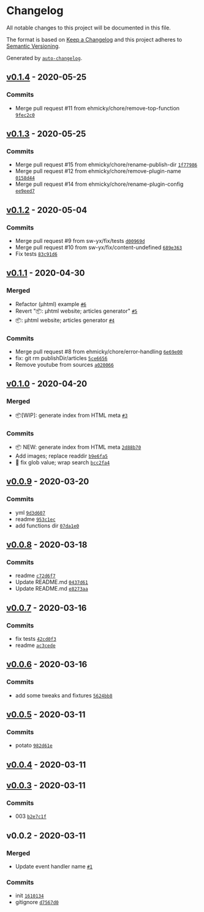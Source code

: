 # Changelog

All notable changes to this project will be documented in this file.

The format is based on [Keep a Changelog](https://keepachangelog.com/en/1.0.0/)
and this project adheres to [Semantic Versioning](https://semver.org/spec/v2.0.0.html).

Generated by [`auto-changelog`](https://github.com/CookPete/auto-changelog).

## [v0.1.4](https://github.com/sw-yx/netlify-plugin-search-index/compare/v0.1.3...v0.1.4) - 2020-05-25

### Commits

- Merge pull request #11 from ehmicky/chore/remove-top-function [`9fec2c0`](https://github.com/sw-yx/netlify-plugin-search-index/commit/9fec2c0348480f54e0a3d7f28688fac8202e0e5f)

## [v0.1.3](https://github.com/sw-yx/netlify-plugin-search-index/compare/v0.1.2...v0.1.3) - 2020-05-25

### Commits

- Merge pull request #15 from ehmicky/chore/rename-publish-dir [`1f77986`](https://github.com/sw-yx/netlify-plugin-search-index/commit/1f77986f155d1d1e08837d72766b45515c44ae22)
- Merge pull request #12 from ehmicky/chore/remove-plugin-name [`0158d44`](https://github.com/sw-yx/netlify-plugin-search-index/commit/0158d443c6f164ce82149b580cd6bb94a0d9cfee)
- Merge pull request #14 from ehmicky/chore/rename-plugin-config [`ee9eed7`](https://github.com/sw-yx/netlify-plugin-search-index/commit/ee9eed79c563ec30b636022b14f2505ba34b97e1)

## [v0.1.2](https://github.com/sw-yx/netlify-plugin-search-index/compare/v0.1.1...v0.1.2) - 2020-05-04

### Commits

- Merge pull request #9 from sw-yx/fix/tests [`d00969d`](https://github.com/sw-yx/netlify-plugin-search-index/commit/d00969d8dedaba4d4d428732077c93601ae43482)
- Merge pull request #10 from sw-yx/fix/content-undefined [`689e363`](https://github.com/sw-yx/netlify-plugin-search-index/commit/689e36349535a28422c398b1595772af373204d2)
- Fix tests [`83c91d6`](https://github.com/sw-yx/netlify-plugin-search-index/commit/83c91d606ebf594ef0424de0f54eed4bc58d1335)

## [v0.1.1](https://github.com/sw-yx/netlify-plugin-search-index/compare/v0.1.0...v0.1.1) - 2020-04-30

### Merged

- Refactor (µhtml) example [`#6`](https://github.com/sw-yx/netlify-plugin-search-index/pull/6)
- Revert "📦: µhtml website; articles generator" [`#5`](https://github.com/sw-yx/netlify-plugin-search-index/pull/5)
- 📦: µhtml website; articles generator [`#4`](https://github.com/sw-yx/netlify-plugin-search-index/pull/4)

### Commits

- Merge pull request #8 from ehmicky/chore/error-handling [`6e69e00`](https://github.com/sw-yx/netlify-plugin-search-index/commit/6e69e001a63de7143698fe9727590ed3af123644)
- fix: git rm publishDir/articles [`5ce6656`](https://github.com/sw-yx/netlify-plugin-search-index/commit/5ce66567de845d0bbd810f09077a8693193f929b)
- Remove youtube from sources [`a020066`](https://github.com/sw-yx/netlify-plugin-search-index/commit/a020066d1568b1c8daa282093f095449ad6d90b3)

## [v0.1.0](https://github.com/sw-yx/netlify-plugin-search-index/compare/v0.0.9...v0.1.0) - 2020-04-20

### Merged

- 📦[WIP]: generate index from HTML meta [`#3`](https://github.com/sw-yx/netlify-plugin-search-index/pull/3)

### Commits

- 📦 NEW: generate index from HTML meta [`2d88b70`](https://github.com/sw-yx/netlify-plugin-search-index/commit/2d88b7085c01c5e9e62383f40f5dae39115e6a15)
- Add images; replace readdir [`b9e6fa5`](https://github.com/sw-yx/netlify-plugin-search-index/commit/b9e6fa585904b39ab10351b92b1ba9fce66d8db8)
- 🐛 fix glob value; wrap search [`bcc2fa4`](https://github.com/sw-yx/netlify-plugin-search-index/commit/bcc2fa45a7af9db3851e300f8011413eac0f70e2)

## [v0.0.9](https://github.com/sw-yx/netlify-plugin-search-index/compare/v0.0.8...v0.0.9) - 2020-03-20

### Commits

- yml [`9d3d607`](https://github.com/sw-yx/netlify-plugin-search-index/commit/9d3d607eba772c98a1503526726d381ebc8e95cf)
- readme [`953c1ec`](https://github.com/sw-yx/netlify-plugin-search-index/commit/953c1ece1df97f5affd2f05d1db5607a502b92d8)
- add functions dir [`07da1e0`](https://github.com/sw-yx/netlify-plugin-search-index/commit/07da1e09ec6e172e6b33390491d21e0832807186)

## [v0.0.8](https://github.com/sw-yx/netlify-plugin-search-index/compare/v0.0.7...v0.0.8) - 2020-03-18

### Commits

- readme [`c72d6f7`](https://github.com/sw-yx/netlify-plugin-search-index/commit/c72d6f7d7fe4c7588af7a5996e2158164046cbc5)
- Update README.md [`0437d61`](https://github.com/sw-yx/netlify-plugin-search-index/commit/0437d616d77cc3b325ca2243da92c7d2872a25f8)
- Update README.md [`e8273aa`](https://github.com/sw-yx/netlify-plugin-search-index/commit/e8273aadd572b665187f200e92af1e2504b629c1)

## [v0.0.7](https://github.com/sw-yx/netlify-plugin-search-index/compare/v0.0.6...v0.0.7) - 2020-03-16

### Commits

- fix tests [`42cd0f3`](https://github.com/sw-yx/netlify-plugin-search-index/commit/42cd0f3025ea01429bc0e546993ccf5582ccce83)
- readme [`ac3cede`](https://github.com/sw-yx/netlify-plugin-search-index/commit/ac3cedec3a7051191f54a79590f5288d15bf8983)

## [v0.0.6](https://github.com/sw-yx/netlify-plugin-search-index/compare/v0.0.5...v0.0.6) - 2020-03-16

### Commits

- add some tweaks and fixtures [`5624bb8`](https://github.com/sw-yx/netlify-plugin-search-index/commit/5624bb824a4414cda3e3ca80d3bd3e1bbb3c7edf)

## [v0.0.5](https://github.com/sw-yx/netlify-plugin-search-index/compare/v0.0.4...v0.0.5) - 2020-03-11

### Commits

- potato [`982d61e`](https://github.com/sw-yx/netlify-plugin-search-index/commit/982d61e4a7d9b8b6b1aa8ab26b9c5bf9690a6249)

## [v0.0.4](https://github.com/sw-yx/netlify-plugin-search-index/compare/v0.0.3...v0.0.4) - 2020-03-11

## [v0.0.3](https://github.com/sw-yx/netlify-plugin-search-index/compare/v0.0.2...v0.0.3) - 2020-03-11

### Commits

- 003 [`b2e7c1f`](https://github.com/sw-yx/netlify-plugin-search-index/commit/b2e7c1f7ddada8d1185ad311b87dd02cd55a93a2)

## v0.0.2 - 2020-03-11

### Merged

- Update event handler name [`#1`](https://github.com/sw-yx/netlify-plugin-search-index/pull/1)

### Commits

- init [`1610134`](https://github.com/sw-yx/netlify-plugin-search-index/commit/1610134319aa96eafd304568415e5e417553584f)
- gitignore [`d7567d0`](https://github.com/sw-yx/netlify-plugin-search-index/commit/d7567d082c327f04d2e6f11ffebb28999ea06d70)
